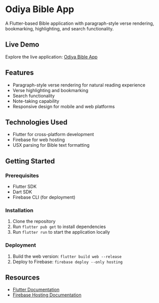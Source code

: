 # Odiya Bible App

A Flutter-based Bible application with paragraph-style verse rendering, bookmarking, highlighting, and search functionality.

## Live Demo

Explore the live application: [Odiya Bible App](https://odiyabible-6621f.web.app/)

## Features

- Paragraph-style verse rendering for natural reading experience
- Verse highlighting and bookmarking
- Search functionality
- Note-taking capability
- Responsive design for mobile and web platforms

## Technologies Used

- Flutter for cross-platform development
- Firebase for web hosting
- USX parsing for Bible text formatting

## Getting Started

### Prerequisites

- Flutter SDK
- Dart SDK
- Firebase CLI (for deployment)

### Installation

1. Clone the repository
2. Run `flutter pub get` to install dependencies
3. Run `flutter run` to start the application locally

### Deployment

1. Build the web version: `flutter build web --release`
2. Deploy to Firebase: `firebase deploy --only hosting`

## Resources

- [Flutter Documentation](https://docs.flutter.dev/)
- [Firebase Hosting Documentation](https://firebase.google.com/docs/hosting)
